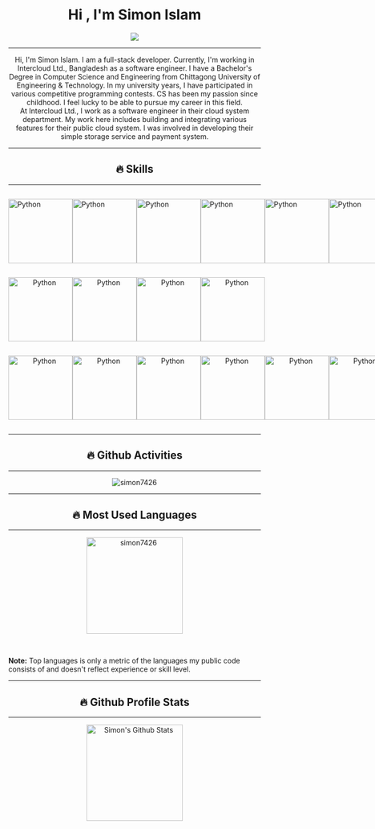 <h1 align="center">Hi , I'm Simon Islam</h1>
<p align="center">
  <a href="https://github.com/DenverCoder1/readme-typing-svg"><img src="https://readme-typing-svg.herokuapp.com/?lines=Full+Stack+Developer;Competitive+Programmer&center=true&width=500&height=30&color=000000"></a>
</p>
<hr/>
<p align="center">
Hi, I'm Simon Islam. I am a full-stack developer. Currently, I'm working in Intercloud Ltd., Bangladesh as a software engineer. I have a Bachelor's Degree in Computer Science and Engineering from Chittagong University of Engineering & Technology. In my university years, I have participated in various competitive programming contests. CS has been my passion since childhood. I feel lucky to be able to pursue my career in this field.<br>
At Intercloud Ltd., I work as a software engineer in their cloud system department. My work here includes building and integrating various features for their public cloud system. I was involved in developing their simple storage service and payment system.
</p>

<hr/>
<h2 align="center">🔥 Skills</h2>
<hr/>
<span style="display: flex;justify-content: space-between;">
<p>
    <img alt="Python" src="https://s3.brilliant.com.bd/simon_portfolio/img/logo/python.png" height="128px"/>
</p>
<p>
    <img alt="Python" src="https://s3.brilliant.com.bd/simon_portfolio/img/logo/cplusplus.png" height="128px"/>
</p>
<p>
    <img alt="Python" src="https://s3.brilliant.com.bd/simon_portfolio/img/logo/C.png" height="128px"/>
</p>
<p >
    <img alt="Python" src="https://s3.brilliant.com.bd/simon_portfolio/img/logo/javascript.png" height="128px"/>
</p>
<p >
    <img alt="Python" src="https://s3.brilliant.com.bd/simon_portfolio/img/logo/html.png" height="128px"/>
</p>
<p>
    <img alt="Python" src="https://s3.brilliant.com.bd/simon_portfolio/img/logo/css.png" height="128px"/>
</p>
</span>

<div style="display: flex;justify-content: space-between;">
<p align="center">
    <img alt="Python" src="https://s3.brilliant.com.bd/simon_portfolio/img/logo/flaskgithub.svg" height="128px"/>
</p>
<p align="center">
    <img alt="Python" src="https://s3.brilliant.com.bd/simon_portfolio/img/logo/django.png" height="128px"/>
</p>
<p align="center">
    <img alt="Python" src="https://s3.brilliant.com.bd/simon_portfolio/img/logo/fastapi.png" height="128px"/>
</p>
<p align="center">
    <img alt="Python" src="https://s3.brilliant.com.bd/simon_portfolio/img/logo/vuejs.png" height="128px"/>
</p>
</div>

<div style="display: flex;justify-content: space-between;">
<p align="center">
    <img alt="Python" src="https://s3.brilliant.com.bd/simon_portfolio/img/logo/docker.png" height="128px"/>
</p>
<p align="center">
    <img alt="Python" src="https://s3.brilliant.com.bd/simon_portfolio/img/logo/kubernetes.png" height="128px"/>
</p>
<p align="center">
    <img alt="Python" src="https://s3.brilliant.com.bd/simon_portfolio/img/logo/git.png" height="128px"/>
</p>
<p align="center">
    <img alt="Python" src="https://s3.brilliant.com.bd/simon_portfolio/img/logo/postgresql.png" height="128px"/>
</p>
<p align="center">
    <img alt="Python" src="https://s3.brilliant.com.bd/simon_portfolio/img/logo/mysql.png" height="128px"/>
</p>
<p align="center">
    <img alt="Python" src="https://s3.brilliant.com.bd/simon_portfolio/img/logo/linux.png" height="128px"/>
</p>
</div>

<hr/>
<h2 align="center">🔥 Github Activities</h2>
<hr/>
<div>
<p align="center"><img src="https://github-readme-streak-stats.herokuapp.com/?user=simon7426&theme=synthwave" alt="simon7426"  /></p>
<hr/>
<h2 align="center">🔥 Most Used Languages</h2>
<hr/>
<p align="center">
<img src="https://github-readme-stats.vercel.app/api/top-langs?username=simon7426&show_icons=true&locale=en&layout=compact&theme=synthwave&hide_title=true" alt="simon7426" height="192px"/>
</p>
  <br/>
  <p>
  <b>Note:</b> Top languages is only a metric of the languages my public code consists of and doesn't reflect experience or skill level.
  </p>
<hr/>
<h2 align="center">🔥 Github Profile Stats</h2>
<hr/>
<p align="center">
    <img alt="Simon's Github Stats" src="https://github-readme-stats.vercel.app/api?username=simon7426&show_icons=true&count_private=true&theme=synthwave&hide_title=true&hide_rank=true" height="192px"/>
</p>


</div>